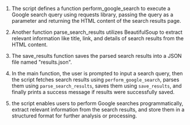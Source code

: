 1. The script defines a function perform_google_search to execute a Google search query using requests library, passing the query as a parameter and returning the HTML content of the search results page.

2. Another function parse_search_results utilizes BeautifulSoup to extract relevant information like title, link, and details of search results from the HTML content.

3. The save_results function saves the parsed search results into a JSON file named "results.json".

4. In the main function, the user is prompted to input a search query, then the script fetches search results using `perform_google_search`, parses them using `parse_search_results`, saves them using `save_results`, and finally prints a success message if results were successfully saved.

5. the script enables users to perform Google searches programmatically, extract relevant information from the search results, and store them in a structured format for further analysis or processing.
